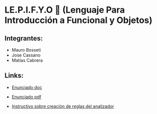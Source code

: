 # LE.P.I.F.Y.O 🎯 (Lenguaje Para Introducción a Funcional y Objetos)

## Integrantes:
- Mauro Bosseti
- Jose Cassano
- Matías Cabrera

## Links:

- [Enunciado doc](https://docs.google.com/document/d/1xY8e7D1gDuCIPYCSGZ2PHlToKcLU45PhNSm5ArTIYeI/edit#heading=h.nwfjpegei6k1)

- [Enunciado pdf](./2021s2TP2.pdf)

- [Instructivo sobre creación de reglas del analizador](./Instructivo_nuevas_reglas.md)